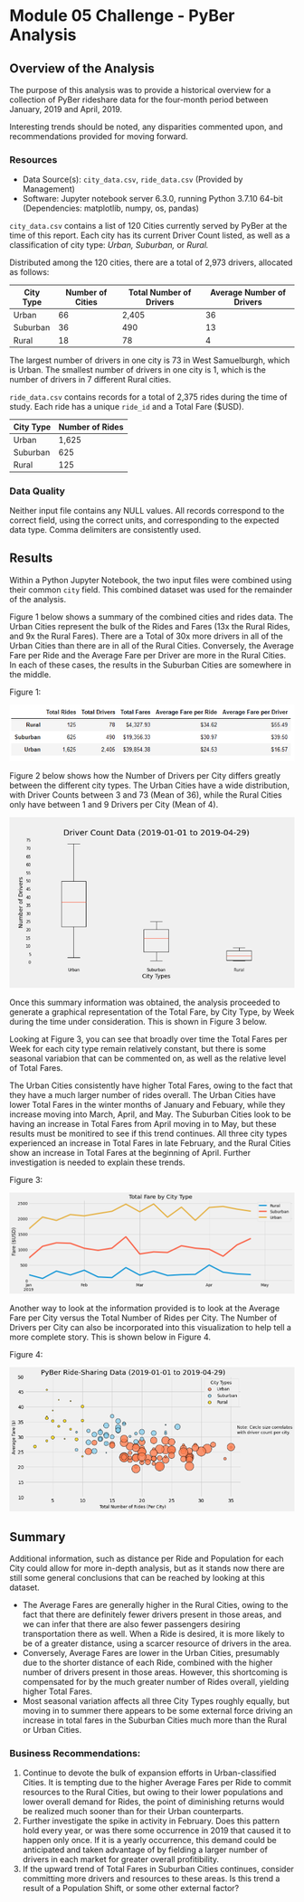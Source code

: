 # Module 05 Challenge - PyBer Analysis

## Overview of the Analysis

The purpose of this analysis was to provide a historical overview for a collection
of PyBer rideshare data for the four-month period between January, 2019 and April, 2019.

Interesting trends should be noted, any disparities commented upon, and recommendations provided for moving forward.

### Resources

- Data Source(s): `city_data.csv`, `ride_data.csv` (Provided by Management)
- Software: Jupyter notebook server 6.3.0, running Python 3.7.10 64-bit (Dependencies:  matplotlib, numpy, os, pandas)

`city_data.csv` contains a list of 120 Cities currently served by PyBer at the time of this report. Each city has its current Driver Count listed, as well as a classification of city type: *Urban, Suburban,* or *Rural.*

Distributed among the 120 cities, there are a total of 2,973 drivers, allocated as follows:

|City Type|Number of Cities|Total Number of Drivers|Average Number of Drivers|
|---------|----------------|-----------------------|-------------------------|
|Urban    |66              |2,405                  |36                       |
|Suburban |36              |490                    |13                       |
|Rural    |18              |78                     |4                        |

The largest number of drivers in one city is 73 in West Samuelburgh, which is Urban. The smallest number of drivers in one city is 1, which is the number of drivers in 7 different Rural cities.

`ride_data.csv` contains records for a total of 2,375 rides during the time of study. Each ride has a unique `ride_id` and a Total Fare ($USD).

|City Type|Number of Rides |
|---------|----------------|
|Urban    |1,625           |
|Suburban |625             |
|Rural    |125             |


### Data Quality
Neither input file contains any NULL values. All records correspond to the correct field, using the correct units, and corresponding to the expected data type. Comma delimiters are consistently used.

## Results


Within a Python Jupyter Notebook, the two input files were combined using their common `city` field. This combined dataset was used for the remainder of the analysis.

Figure 1 below shows a summary of the combined cities and rides data. The Urban Cities represent the bulk of the Rides and Fares (13x the Rural Rides, and 9x the Rural Fares). There are a Total of 30x more drivers in all of the Urban Cities than there are in all of the Rural Cities. Conversely, the Average Fare per Ride and the Average Fare per Driver are more in the Rural Cities. In each of these cases, the results in the Suburban Cities are somewhere in the middle.

Figure 1: 

![Figure 1](analysis/Fig1.png "Figure 1")

Figure 2 below shows how the Number of Drivers per City differs greatly between the different city types. The Urban Cities have a wide distribution, with Driver Counts between 3 and 73 (Mean of 36), while the Rural Cities only have between 1 and 9 Drivers per City (Mean of 4).

![Figure 2](analysis/Fig2.png "Figure 2")

Once this summary information was obtained, the analysis proceeded to generate a graphical representation of the Total Fare, by City Type, by Week during the time under consideration. This is shown in Figure 3 below.

Looking at Figure 3, you can see that broadly over time the Total Fares per Week for each city type remain relatively constant, but there is some seasonal variabion that can be commented on, as well as the relative level of Total Fares.

The Urban Cities consistently have higher Total Fares, owing to the fact that they have a much larger number of rides overall. The Urban Cities have lower Total Fares in the winter months of January and Febuary, while they increase moving into March, April, and May. The Suburban Cities look to be having an increase in Total Fares from April moving in to May, but these results must be monitired to see if this trend continues. All three city types experienced an increase in Total Fares in late February, and the Rural Cities show an increase in Total Fares at the beginning of April. Further investigation is needed to explain these trends.

Figure 3:

![Figure 3](analysis/PyBer_fare_summary.png "Figure 3")

Another way to look at the information provided is to look at the Average Fare per City versus the Total Number of Rides per City. The Number of Drivers per City can also be incorporated into this visualization to help tell a more complete story. This is shown below in Figure 4.

Figure 4:

![Figure 4](analysis/Fig4.png "Figure 4")

## Summary

Additional information, such as distance per Ride and Population for each City could allow for more in-depth analysis, but as it stands now there are still some general conclusions that can be reached by looking at this dataset.

- The Average Fares are generally higher in the Rural Cities, owing to the fact that there are definitely fewer drivers present in those areas, and we can infer that there are also fewer passengers desiring transportation there as well. When a Ride is desired, it is more likely to be of a greater distance, using a scarcer resource of drivers in the area.
- Conversely, Average Fares are lower in the Urban Cities, presumably due to the shorter distance of each Ride, combined with the higher number of drivers present in those areas. However, this shortcoming is compensated for by the much greater number of Rides overall, yielding higher Total Fares.
- Most seasonal variation affects all three City Types roughly equally, but moving in to summer there appears to be some external force driving an increase in total fares in the Suburban Cities much more than the Rural or Urban Cities.

### Business Recommendations:

1. Continue to devote the bulk of expansion efforts in Urban-classified Cities. It is tempting due to the higher Average Fares per Ride to commit resources to the Rural Cities, but owing to their lower populations and lower overall demand for Rides, the point of diminishing returns would be realized much sooner than for their Urban counterparts.
2. Further investigate the spike in activity in February. Does this pattern hold every year, or was there some occurrence in 2019 that caused it to happen only once. If it is a yearly occurrence, this demand could be anticipated and taken advantage of by fielding a larger number of drivers in each market for greater overall profitibility.
3. If the upward trend of Total Fares in Suburban Cities continues, consider committing more drivers and resources to these areas. Is this trend a result of a Population Shift, or some other external factor?
